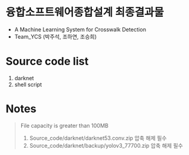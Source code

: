 융합소프트웨어종합설계 최종결과물
=================================
* A Machine Learning System for Crosswalk Detection
* Team_YCS (박주석, 조하연, 조승희)

Source code list
================
1. darknet
2. shell script

Notes
=====
> File capacity is greater than 100MB
>	1. Source_code/darknet/darknet53.conv.zip 압축 해제 필수
>	2. Source_code/darknet/backup/yolov3_77700.zip 압축 해제 필수

